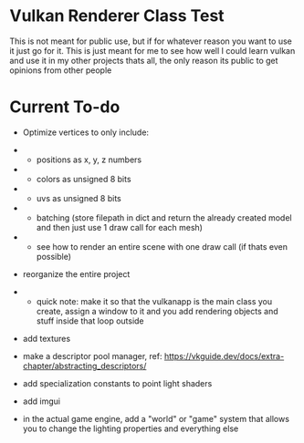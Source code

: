 # Vulkan Renderer Class Test
This is not meant for public use, but if for whatever reason you want to use it just go for it. This is just meant for me to see how well I could learn vulkan and use it in my other projects thats all, the only reason its public to get opinions from other people

# Current To-do
* Optimize vertices to only include:
* * positions as x, y, z numbers
* * colors as unsigned 8 bits
* * uvs as unsigned 8 bits

* * batching (store filepath in dict and return the already created model and then just use 1 draw call for each mesh)
* * see how to render an entire scene with one draw call (if thats even possible)

* reorganize the entire project
* * quick note: make it so that the vulkanapp is the main class you create, assign a window to it and you add rendering objects and stuff inside that loop outside
* add textures
* make a descriptor pool manager, ref: https://vkguide.dev/docs/extra-chapter/abstracting_descriptors/
* add specialization constants to point light shaders
* add imgui
* in the actual game engine, add a "world" or "game" system that allows you to change the lighting properties and everything else